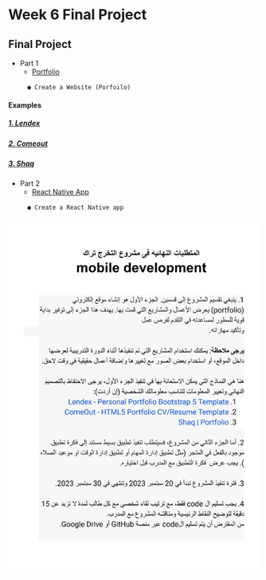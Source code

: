 # Week 6 Final Project


## Final Project
 - Part 1
      - [Portfolio]()
    ```
      ● Create a Website (Porfoilo)
    ```
  #### Examples
   ##### [1. Lendex](https://preview.themeforest.net/item/lendex-personal-portfolio-bootstrap-5-template/full_screen_preview/31542002?_ga=2.205443218.365865920.1694975648-423778277.1694975648)
   ##### [2. Comeout](https://comeout.netlify.app/demo/default/)
   ##### [3. Shaq](https://shaq-portfolio.netlify.app/)


    
 - Part 2
      - [React Native App]()
    ```
      ● Create a React Native app 
    ```



<img src="./final-project.png" style="">

